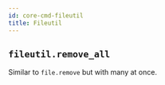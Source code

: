 ```yaml
---
id: core-cmd-fileutil
title: Fileutil
---
```


## `fileutil.remove_all`

Similar to `file.remove` but with many at once.
